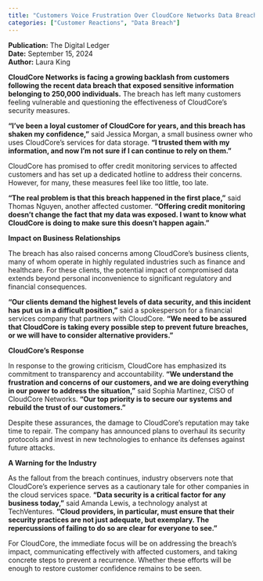 ```yaml
---
title: "Customers Voice Frustration Over CloudCore Networks Data Breach"
categories: ["Customer Reactions", "Data Breach"]
---
```


**Publication:** The Digital Ledger  
**Date:** September 15, 2024  
**Author:** Laura King

**CloudCore Networks is facing a growing backlash from customers following the recent data breach that exposed sensitive information belonging to 250,000 individuals.** The breach has left many customers feeling vulnerable and questioning the effectiveness of CloudCore’s security measures.

**“I’ve been a loyal customer of CloudCore for years, and this breach has shaken my confidence,”** said Jessica Morgan, a small business owner who uses CloudCore’s services for data storage. **“I trusted them with my information, and now I’m not sure if I can continue to rely on them.”**

CloudCore has promised to offer credit monitoring services to affected customers and has set up a dedicated hotline to address their concerns. However, for many, these measures feel like too little, too late.

**“The real problem is that this breach happened in the first place,”** said Thomas Nguyen, another affected customer. **“Offering credit monitoring doesn’t change the fact that my data was exposed. I want to know what CloudCore is doing to make sure this doesn’t happen again.”**

**Impact on Business Relationships**

The breach has also raised concerns among CloudCore’s business clients, many of whom operate in highly regulated industries such as finance and healthcare. For these clients, the potential impact of compromised data extends beyond personal inconvenience to significant regulatory and financial consequences.

**“Our clients demand the highest levels of data security, and this incident has put us in a difficult position,”** said a spokesperson for a financial services company that partners with CloudCore. **“We need to be assured that CloudCore is taking every possible step to prevent future breaches, or we will have to consider alternative providers.”**

**CloudCore’s Response**

In response to the growing criticism, CloudCore has emphasized its commitment to transparency and accountability. **“We understand the frustration and concerns of our customers, and we are doing everything in our power to address the situation,”** said Sophia Martinez, CISO of CloudCore Networks. **“Our top priority is to secure our systems and rebuild the trust of our customers.”**

Despite these assurances, the damage to CloudCore’s reputation may take time to repair. The company has announced plans to overhaul its security protocols and invest in new technologies to enhance its defenses against future attacks.

**A Warning for the Industry**

As the fallout from the breach continues, industry observers note that CloudCore’s experience serves as a cautionary tale for other companies in the cloud services space. **“Data security is a critical factor for any business today,”** said Amanda Lewis, a technology analyst at TechVentures. **“Cloud providers, in particular, must ensure that their security practices are not just adequate, but exemplary. The repercussions of failing to do so are clear for everyone to see.”**

For CloudCore, the immediate focus will be on addressing the breach’s impact, communicating effectively with affected customers, and taking concrete steps to prevent a recurrence. Whether these efforts will be enough to restore customer confidence remains to be seen.
